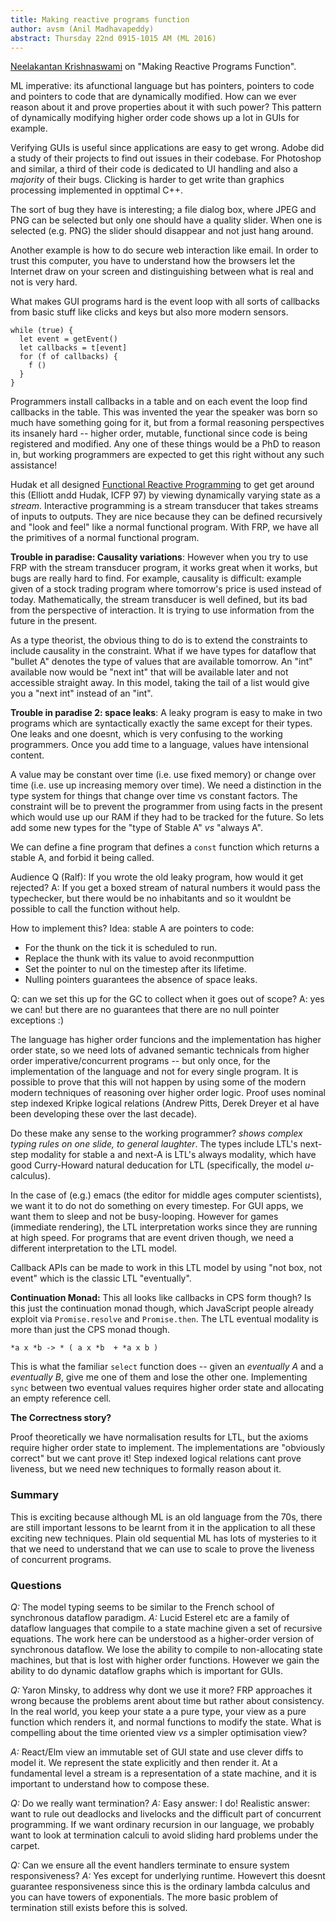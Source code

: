 ```yaml
---
title: Making reactive programs function
author: avsm (Anil Madhavapeddy)
abstract: Thursday 22nd 0915-1015 AM (ML 2016)
---
```


[Neelakantan Krishnaswami](http://conf.researchr.org/profile/icfp-2016/neelakantankrishnaswami)
on "Making Reactive Programs Function".

ML imperative: its afunctional language but has pointers, pointers to code and
pointers to code that are dynamically modified.  How can we ever reason about
it and prove properties about it with such power?  This pattern of dynamically
modifying higher order code shows up a lot in GUIs for example.

Verifying GUIs is useful since applications are easy to get wrong. Adobe did a
study of their projects to find out issues in their codebase. For Photoshop and
similar, a third of their code is dedicated to UI handling and also a
_majority_ of their bugs.  Clicking is harder to get write than graphics
processing implemented in opptimal C++.

The sort of bug they have is interesting; a file dialog box, where JPEG and
PNG can be selected but only one should have a quality slider.  When one is
selected (e.g. PNG) the slider should disappear and not just hang around.

Another example is how to do secure web interaction like email. In order to
trust this computer, you have to understand how the browsers let the Internet
draw on your screen and distinguishing between what is real and not is very
hard.

What makes GUI programs hard is the event loop with all sorts of callbacks from
basic stuff like clicks and keys but also more modern sensors.

```
while (true) {
  let event = getEvent()
  let callbacks = t[event]
  for (f of callbacks) {
    f ()
  }
}
```

Programmers install callbacks in a table and on each event the loop find
callbacks in the table.  This was invented the year the speaker was born so
much have something going for it, but from a formal reasoning perspectives its
insanely hard -- higher order, mutable, functional since code is being
registered and modified.  Any one of these things would be a PhD to reason in,
but working programmers are expected to get this right without any such
assistance!

Hudak et all designed [Functional Reactive
Programming](https://en.wikipedia.org/wiki/Functional_reactive_programming) to
get get around this (Elliott andd Hudak, ICFP 97) by viewing dynamically
varying state as a _stream_. Interactive programming is a stream transducer
that takes streams of inputs to outputs. They are nice because they can be
defined recursively and "look and feel" like a normal functional program.  With
FRP, we have all the
primitives of a normal functional program.

**Trouble in paradise: Causality variations**:
However when you try to use FRP with the stream transducer program, it works
great when it works, but bugs are really hard to find.  For example, causality
is difficult: example given of a stock trading program where tomorrow's price
is used instead of today.  Mathematically, the stream transducer is well
defined, but its bad from the perspective of interaction.  It is trying to use
information from the future in the present.

As a type theorist, the obvious thing to do is to extend the constraints to
include causality in the constraint.  What if we have types for dataflow that
"bullet A" denotes the type of values that are available tomorrow.  An "int"
available now would be "next int" that will be available later and not
accessible straight away.  In this model, taking the tail of a list would give
you a "next int" instead of an "int".

**Trouble in paradise 2: space leaks**:
A leaky program is easy to make in two programs which are syntactically exactly
the same except for their types.  One leaks and one doesnt, which is very
confusing to the working programmers.  Once you add time to a language, values
have intensional content.

A value may be constant over time (i.e. use fixed memory) or change over time
(i.e. use up increasing memory over time).  We need a distinction in the type
system for things that change over time vs constant factors.  The constraint
will be to prevent the programmer from using facts in the present which would
use up our RAM if they had to be tracked for the future.  So lets add some
new types for the "type of Stable A" _vs_ "always A".

We can define a fine program that defines a `const` function which returns a
stable A, and forbid it being called.

Audience Q (Ralf): If you wrote the old leaky program, how would it get
rejected?  A: If you get a boxed stream of natural numbers it would pass the
typechecker, but there would be no inhabitants and so it wouldnt be possible to
call the function without help.

How to implement this?  Idea: stable A are pointers to code:
* For the thunk on the tick it is scheduled to run.
* Replace the thunk with its value to avoid reconmputtion
* Set the pointer to nul on the timestep after its lifetime.
* Nulling pointers guarantees the absence of space leaks.

Q: can we set this up for the GC to collect when it goes out of scope?
A: yes we can! but there are no guarantees that there are no null pointer exceptions :)

The language has higher order funcions and the implementation has higher order
state, so we need lots of advaned semantic technicals from higher order
imperative/concurrent programs -- but only once, for the implementation of the
language and not for every single program.  It is possible to prove that this
will not happen by using some of the modern modern techniques of reasoning over
higher order logic.  Proof uses nominal step indexed Kripke logical relations
(Andrew Pitts, Derek Dreyer et al have been developing these over the last
decade).

Do these make any sense to the working programmer? *shows complex typing rules
on one slide, to general laughter*.  The types include LTL's next-step modality
for stable a and next-A is LTL's always modality, which have good Curry-Howard
natural deducation for LTL (specifically, the model _u_-calculus).

In the case of (e.g.) emacs (the editor for middle ages computer scientists), we want
it to do not do something on every timestep. For GUI apps, we want them to
sleep and not be busy-looping. However for games (immediate rendering), the LTL
interpretation works since they are running at high speed.  For programs that
are event driven though, we need a different interpretation to the LTL model.

Callback APIs can be made to work in this LTL model by using "not box, not
event" which is the classic LTL "eventually".

**Continuation Monad:** This all looks like callbacks in CPS form though? Is this just the continuation
monad though, which JavaScript people already exploit via `Promise.resolve` and
`Promise.then`.  The LTL eventual modality is more than just the CPS monad though.

    *a x *b -> * ( a x *b  + *a x b )

This is what the familiar `select` function does -- given an *eventually A* and
a *eventually B*, give me one of them and lose the other one.  Implementing
`sync` between two eventual values requires higher order state and allocating
an empty reference cell.

**The Correctness story?**

Proof theoretically we have normalisation results for LTL, but the axioms
require higher order state to implement. The implementations are "obviously
correct" but we cant prove it!  Step indexed logical relations cant prove
liveness, but we need new techniques to formally reason about it.

### Summary

This is exciting because although ML is an old language from the 70s, there
are still important lessons to be learnt from it in the application to all these
exciting new techniques.
Plain old sequential ML has lots of mysteries to it that we need to understand
that we can use to scale to prove the liveness of concurrent programs. 

### Questions

*Q:* The model typing seems to be similar to the French school of synchronous
dataflow paradigm.
*A:* Lucid Esterel etc are a family of dataflow languages that compile to a
state machine given a set of recursive equations. The work here can be understood
as a higher-order version of synchronous dataflow. We lose the ability to compile
to non-allocating state machines, but that is lost with higher order functions.
However we gain the ability to do dynamic dataflow graphs which is important for
GUIs.

*Q:* Yaron Minsky, to address why dont we use it more?  FRP approaches it wrong
because the problems arent about time but rather about consistency. In the real
world, you keep your state a a pure type, your view as a pure function which
renders it, and normal functions to modify the state.  What is compelling about
the time oriented view _vs_ a simpler optimisation view?

*A:* React/Elm view an immutable set of GUI state and use clever diffs to model
it.  We represent the state explicitly and then render it. At a fundamental
level a stream is a representation of a state machine, and it is important to
understand how to compose these.

*Q:* Do we really want termination?
*A:* Easy answer: I do! Realistic answer: want to rule out deadlocks and livelocks
and the difficult part of concurrent programming.  If we want ordinary recursion
in our language, we probably want to look at termination calculi to avoid
sliding hard problems under the carpet.

*Q:* Can we ensure all the event handlers terminate to ensure system responsiveness?
*A:* Yes except for underlying runtime. Howevert this doesnt guarantee responsiveness
since this is the ordinary lambda calculus and you can have towers of exponentials.
The more basic problem of termination still exists before this is solved.

